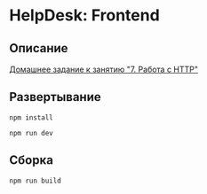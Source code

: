 # HelpDesk: Frontend

## Описание

[Домашнее задание к занятию "7. Работа с HTTP"](https://github.com/netology-code/ahj-homeworks/tree/AHJ-50/http#helpdesk-frontend)

## Развертывание

```npm install```

```npm run dev```

## Сборка

```npm run build```